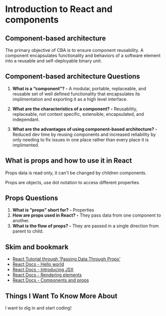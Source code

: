 # Introduction to React and components

## Component-based architecture

The primary objective of CBA is to ensure component reusability. A component encapsulates functionality and behaviors of a software element into a reusable and self-deployable binary unit.

## Component-based architecture Questions

1. **What is a “component”? -** A modular, portable, replaceable, and reusable set of well defined functionality that encapsulates its implimentation and exporting it as a high level interface.

2. **What are the characteristics of a component? -** Reusability, replaceable, not context specific, extensible, encapsulated, and independant.

3. **What are the advantages of using component-based architecture? -** Reduced dev time by reusing components and increased reliability by only needing to fix issues in one place rather than every place it is implimented.

## What is props and how to use it in React

Props data is read only, it can't be changed by children components.

Props are objects, use dot notation to access different properties

## Props Questions

1. **What is “props” short for? -** Properties
2. **How are props used in React? -** They pass data from one component to another.
3. **What is the flow of props? -** They are passed in a single direction from parent to child.

## Skim and bookmark

- [React Tutorial through ‘Passing Data Through Props’](https://reactjs.org/tutorial/tutorial.html)
- [React Docs - Hello world](https://reactjs.org/docs/hello-world.html)
- [React Docs - Introducing JSX](https://reactjs.org/docs/introducing-jsx.html)
- [React Docs - Rendering elements](https://reactjs.org/docs/rendering-elements.html)
- [React Docs - Components and props](https://reactjs.org/docs/components-and-props.html)

## Things I Want To Know More About

I want to dig in and start coding!
